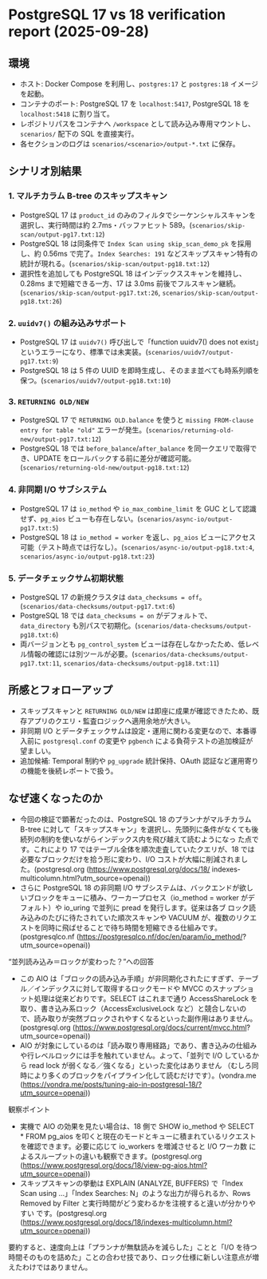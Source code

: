 # PostgreSQL 17 vs 18 verification report (2025-09-28)

## 環境

- ホスト: Docker Compose を利用し、`postgres:17` と `postgres:18` イメージを起動。
- コンテナのポート: PostgreSQL 17 を `localhost:5417`, PostgreSQL 18 を `localhost:5418` に割り当て。
- レポジトリパスをコンテナへ `/workspace` として読み込み専用マウントし、`scenarios/` 配下の SQL を直接実行。
- 各セクションのログは `scenarios/<scenario>/output-*.txt` に保存。

## シナリオ別結果

### 1. マルチカラム B-tree のスキップスキャン

- PostgreSQL 17 は `product_id` のみのフィルタでシーケンシャルスキャンを選択し、実行時間は約 2.7ms・バッファヒット 589。(`scenarios/skip-scan/output-pg17.txt:12`)
- PostgreSQL 18 は同条件で `Index Scan using skip_scan_demo_pk` を採用し、約 0.56ms で完了。`Index Searches: 191` などスキップスキャン特有の統計が現れる。(`scenarios/skip-scan/output-pg18.txt:12`)
- 選択性を追加しても PostgreSQL 18 はインデックススキャンを維持し、0.28ms まで短縮できる一方、17 は 3.0ms 前後でフルスキャン継続。(`scenarios/skip-scan/output-pg17.txt:26`, `scenarios/skip-scan/output-pg18.txt:26`)

### 2. `uuidv7()` の組み込みサポート

- PostgreSQL 17 は `uuidv7()` 呼び出しで「function uuidv7() does not exist」というエラーになり、標準では未実装。(`scenarios/uuidv7/output-pg17.txt:9`)
- PostgreSQL 18 は 5 件の UUID を即時生成し、そのまま並べても時系列順を保つ。(`scenarios/uuidv7/output-pg18.txt:10`)

### 3. `RETURNING OLD/NEW`

- PostgreSQL 17 で `RETURNING OLD.balance` を使うと `missing FROM-clause entry for table "old"` エラーが発生。(`scenarios/returning-old-new/output-pg17.txt:12`)
- PostgreSQL 18 では `before_balance`/`after_balance` を同一クエリで取得でき、UPDATE をロールバックする前に差分が確認可能。(`scenarios/returning-old-new/output-pg18.txt:12`)

### 4. 非同期 I/O サブシステム

- PostgreSQL 17 は `io_method` や `io_max_combine_limit` を GUC として認識せず、`pg_aios` ビューも存在しない。(`scenarios/async-io/output-pg17.txt:5`)
- PostgreSQL 18 は `io_method = worker` を返し、`pg_aios` ビューにアクセス可能（テスト時点では行なし）。(`scenarios/async-io/output-pg18.txt:4`, `scenarios/async-io/output-pg18.txt:23`)

### 5. データチェックサム初期状態

- PostgreSQL 17 の新規クラスタは `data_checksums = off`。(`scenarios/data-checksums/output-pg17.txt:6`)
- PostgreSQL 18 では `data_checksums = on` がデフォルトで、`data_directory` も別パスで初期化。(`scenarios/data-checksums/output-pg18.txt:6`)
- 両バージョンとも `pg_control_system` ビューは存在しなかったため、低レベル情報の確認には別ツールが必要。(`scenarios/data-checksums/output-pg17.txt:11`, `scenarios/data-checksums/output-pg18.txt:11`)

## 所感とフォローアップ

- スキップスキャンと `RETURNING OLD/NEW` は即座に成果が確認できたため、既存アプリのクエリ・監査ロジックへ適用余地が大きい。
- 非同期 I/O とデータチェックサムは設定・運用に関わる変更なので、本番導入前に `postgresql.conf` の変更や `pgbench` による負荷テストの追加検証が望ましい。
- 追加候補: Temporal 制約や `pg_upgrade` 統計保持、OAuth 認証など運用寄りの機能を後続レポートで扱う。

## なぜ速くなったのか

- 今回の検証で顕著だったのは、PostgreSQL 18 のプランナがマルチカラム B-tree に対して「スキップスキャン」を選択し、先頭列に条件がなくても後続列の制約を使いながらインデックス内を飛び越えて読むようになっ
  た点です。これにより 17 ではテーブル全体を順次走査していたクエリが、18 では必要なブロックだけを拾う形に変わり、I/O コストが大幅に削減されました。(postgresql.org (https://www.postgresql.org/docs/18/
  indexes-multicolumn.html?utm_source=openai))
- さらに PostgreSQL 18 の非同期 I/O サブシステムは、バックエンドが欲しいブロックをキューに積み、ワーカープロセス（io_method = worker がデフォルト）や io_uring で並列に pread を発行します。従来は各ブ
  ロック読み込みのたびに待たされていた順次スキャンや VACUUM が、複数のリクエストを同時に飛ばせることで待ち時間を短縮できる仕組みです。(postgresqlco.nf (https://postgresqlco.nf/doc/en/param/io_method/?
  utm_source=openai))

“並列読み込み＝ロックが変わった？”への回答

- この AIO は「ブロックの読み込み手順」が非同期化されたにすぎず、テーブル／インデックスに対して取得するロックモードや MVCC のスナップショット処理は従来どおりです。SELECT はこれまで通り AccessShareLock
  を取り、書き込み系ロック（AccessExclusiveLock など）と競合しないので、読み取りが突然ブロックされやすくなるといった副作用はありません。(postgresql.org (https://www.postgresql.org/docs/current/mvcc.html?
  utm_source=openai))
- AIO が対象にしているのは「読み取り専用経路」であり、書き込みの仕組みや行レベルロックには手を触れていません。よって、「並列で I/O しているから read lock が弱くなる／強くなる」といった変化はありません
  （むしろ同時により多くのブロックをパイプライン化して読むだけです）。(vondra.me (https://vondra.me/posts/tuning-aio-in-postgresql-18/?utm_source=openai))

観察ポイント

- 実機で AIO の効果を見たい場合は、18 側で SHOW io_method や SELECT \* FROM pg_aios を叩くと現在のモードとキューに積まれているリクエストを確認できます。必要に応じて io_workers を増減させると I/O ワーカ数
  によるスループットの違いも観察できます。(postgresql.org (https://www.postgresql.org/docs/18/view-pg-aios.html?utm_source=openai))
- スキップスキャンの挙動は EXPLAIN (ANALYZE, BUFFERS) で「Index Scan using …」「Index Searches: N」のような出力が得られるか、Rows Removed by Filter と実行時間がどう変わるかを注視すると違いが分かりやすい
  です。(postgresql.org (https://www.postgresql.org/docs/18/indexes-multicolumn.html?utm_source=openai))

要約すると、速度向上は「プランナが無駄読みを減らした」ことと「I/O を待つ時間そのものを詰めた」ことの合わせ技であり、ロック仕様に新しい注意点が増えたわけではありません。
